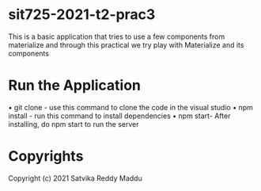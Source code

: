 # sit725-2021-t2-prac3

This is a basic application that tries to use a few components from materialize and through this practical we try play with Materialize and its components

# Run the Application

•	git clone - use this command to clone the code in the visual studio 
•	npm install - run this command to install dependencies
•	npm start- After installing, do npm start to run the server 


# Copyrights
Copyright (c) 2021 Satvika Reddy Maddu